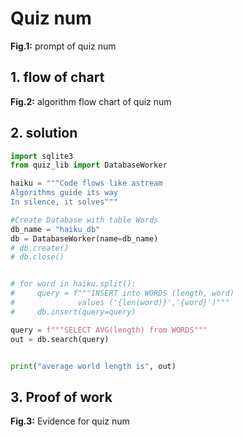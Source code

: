 # Quiz num

**Fig.1:** prompt of quiz num

## 1. flow of chart

**Fig.2:** algorithm flow chart of quiz num

## 2. solution
```.py
import sqlite3
from quiz_lib import DatabaseWorker

haiku = """Code flows like astream
Algorithms guide its way
In silence, it solves"""

#Create Database with table Words
db_name = "haiku_db"
db = DatabaseWorker(name=db_name)
# db.create()
# db.close()


# for word in haiku.split():
#     query = f"""INSERT into WORDS (length, word)
#              values ('{len(word)}','{word}')"""
#     db.insert(query=query)

query = f"""SELECT AVG(length) from WORDS"""
out = db.search(query)


print("average world length is", out)
```

## 3. Proof of work

**Fig.3:** Evidence for quiz num